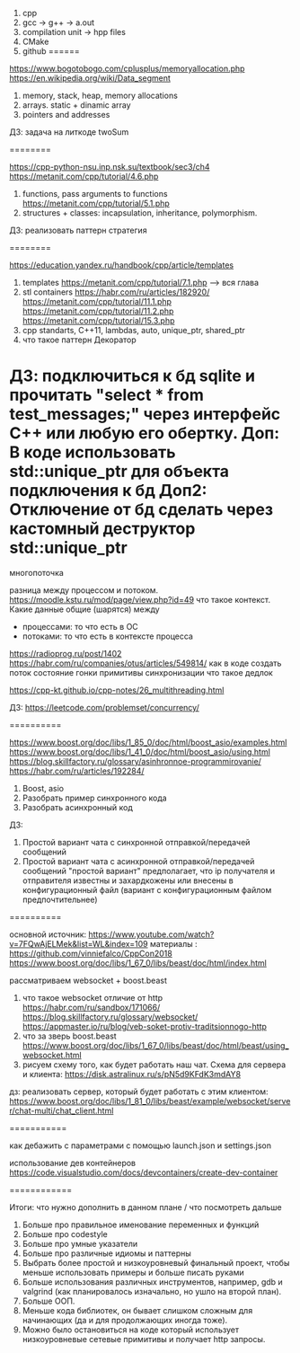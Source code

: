 1. cpp
2. gcc -> g++ -> a.out
3. compilation unit -> hpp files
4. CMake
5. github
======

https://www.bogotobogo.com/cplusplus/memoryallocation.php
https://en.wikipedia.org/wiki/Data_segment

1. memory, stack, heap, memory allocations 
2. arrays. static + dinamic array
3. pointers and addresses

ДЗ: задача на литкоде twoSum

========

https://cpp-python-nsu.inp.nsk.su/textbook/sec3/ch4
https://metanit.com/cpp/tutorial/4.6.php

1. functions, pass arguments to functions
https://metanit.com/cpp/tutorial/5.1.php
2. structures + classes: incapsulation, inheritance, polymorphism. 

ДЗ: реализовать паттерн стратегия

========

https://education.yandex.ru/handbook/cpp/article/templates
1. templates
https://metanit.com/cpp/tutorial/7.1.php --> вся глава
2. stl containers
https://habr.com/ru/articles/182920/
https://metanit.com/cpp/tutorial/11.1.php
https://metanit.com/cpp/tutorial/11.2.php
https://metanit.com/cpp/tutorial/15.3.php
3. cpp standarts, C++11, lambdas, auto, unique_ptr, shared_ptr
4. что такое паттерн Декоратор

ДЗ: подключиться к бд sqlite и прочитать "select * from test_messages;" через интерфейс С++ или любую его обертку. 
Доп: В коде использовать std::unique_ptr для объекта подключения к бд
Доп2: Отключение от бд сделать через кастомный деструктор std::unique_ptr
========

многопоточка

разница между процессом и потоком. https://moodle.kstu.ru/mod/page/view.php?id=49
что такое контекст. Какие данные общие (шарятся) между 
 * процессами: то что есть в ОС
 * потоками: то что есть в контексте процесса

https://radioprog.ru/post/1402
https://habr.com/ru/companies/otus/articles/549814/
как в коде создать поток 
состояние гонки
примитивы синхронизации
что такое дедлок

https://cpp-kt.github.io/cpp-notes/26_multithreading.html

ДЗ: https://leetcode.com/problemset/concurrency/

==========

https://www.boost.org/doc/libs/1_85_0/doc/html/boost_asio/examples.html
https://www.boost.org/doc/libs/1_41_0/doc/html/boost_asio/using.html
https://blog.skillfactory.ru/glossary/asinhronnoe-programmirovanie/
https://habr.com/ru/articles/192284/
1. Boost, asio
2. Разобрать пример синхронного кода
3. Разобрать асинхронный код

ДЗ: 
1. Простой вариант чата с синхронной отправкой/передачей сообщений
2. Простой вариант чата с асинхронной отправкой/передачей сообщений
"простой вариант" предполагает, что ip получателя и отправителя известны и захардкожены или внесены в конфигурационный файл (вариант с конфигурационным файлом предпочтительнее)

==========

основной источник: https://www.youtube.com/watch?v=7FQwAjELMek&list=WL&index=109
материалы : https://github.com/vinniefalco/CppCon2018
https://www.boost.org/doc/libs/1_67_0/libs/beast/doc/html/index.html

рассматриваем websocket + boost.beast

1. что такое websocket отличие от http
https://habr.com/ru/sandbox/171066/
https://blog.skillfactory.ru/glossary/websocket/
https://appmaster.io/ru/blog/veb-soket-protiv-traditsionnogo-http
2. что за зверь boost.beast
https://www.boost.org/doc/libs/1_67_0/libs/beast/doc/html/beast/using_websocket.html
3. рисуем схему того, как будет работать наш чат. Схема для сервера и клиента: https://disk.astralinux.ru/s/pN5d9KFdK3mdAY8

дз: реализовать сервер, который будет работать с этим клиентом: https://www.boost.org/doc/libs/1_81_0/libs/beast/example/websocket/server/chat-multi/chat_client.html

===========

как дебажить с параметрами с помощью launch.json и settings.json

использование дев контейнеров
https://code.visualstudio.com/docs/devcontainers/create-dev-container

============

Итоги: что нужно дополнить в данном плане / что посмотреть дальше
1. Больше про правильное именование переменных и функций
2. Больше про codestyle
3. Больше про умные указатели
4. Больше про различные идиомы и паттерны
5. Выбрать более простой и низкоуровневый финальный проект, чтобы меньше использовать примеры и больше писать руками
6. Больше использования различных инструментов, например, gdb и valgrind (как планировалось изначально, но ушло на второй план).
7. Больше ООП.
8. Меньше кода библиотек, он бывает слишком сложным для начинающих (да и для продолжающих иногда тоже).
9. Можно было остановиться на коде который использует низкоуровневые сетевые примитивы и получает http запросы.
